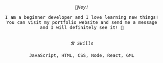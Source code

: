 <p align="center">
  <samp>
    <i>👋Hey!</i>
    <br>
    <br> 
     I am a beginner developer and I love learning new things!
    <br> 
     You can visit my portfolio website and send me a message and I will definitely see it! 🥳
    <br>
    <br>
    <br> 
    <i>🛠 Skills</i>
    <br> 
    <br>
      JavaScript, HTML, CSS, Node, React, GML
  </samp>
</p>
